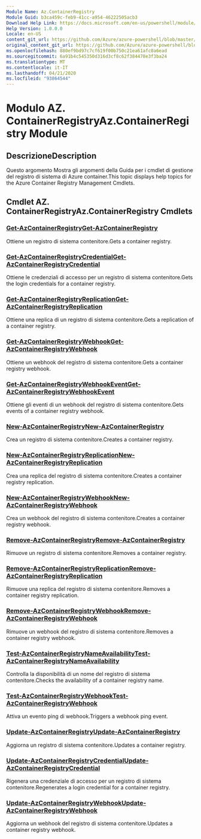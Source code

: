 ```yaml
---
Module Name: Az.ContainerRegistry
Module Guid: b3ca459c-feb9-41cc-a954-46222505acb3
Download Help Link: https://docs.microsoft.com/en-us/powershell/module/az.containerregistry
Help Version: 1.0.0.0
Locale: en-US
content_git_url: https://github.com/Azure/azure-powershell/blob/master/src/ContainerRegistry/ContainerRegistry/help/Az.ContainerRegistry.md
original_content_git_url: https://github.com/Azure/azure-powershell/blob/master/src/ContainerRegistry/ContainerRegistry/help/Az.ContainerRegistry.md
ms.openlocfilehash: 880ef9bd97c7cf619f00b750c21ea61afc0a6ead
ms.sourcegitcommit: 6a91b4c545350d316d3cf8c62f384478e3f3ba24
ms.translationtype: MT
ms.contentlocale: it-IT
ms.lasthandoff: 04/21/2020
ms.locfileid: "93864544"
---
```

# <span data-ttu-id="18632-101">Modulo AZ. ContainerRegistry</span><span class="sxs-lookup"><span data-stu-id="18632-101">Az.ContainerRegistry Module</span></span>
## <span data-ttu-id="18632-102">Descrizione</span><span class="sxs-lookup"><span data-stu-id="18632-102">Description</span></span>
<span data-ttu-id="18632-103">Questo argomento Mostra gli argomenti della Guida per i cmdlet di gestione del registro di sistema di Azure container.</span><span class="sxs-lookup"><span data-stu-id="18632-103">This topic displays help topics for the Azure Container Registry Management Cmdlets.</span></span>

## <span data-ttu-id="18632-104">Cmdlet AZ. ContainerRegistry</span><span class="sxs-lookup"><span data-stu-id="18632-104">Az.ContainerRegistry Cmdlets</span></span>
### [<span data-ttu-id="18632-105">Get-AzContainerRegistry</span><span class="sxs-lookup"><span data-stu-id="18632-105">Get-AzContainerRegistry</span></span>](Get-AzContainerRegistry.md)
<span data-ttu-id="18632-106">Ottiene un registro di sistema contenitore.</span><span class="sxs-lookup"><span data-stu-id="18632-106">Gets a container registry.</span></span>

### [<span data-ttu-id="18632-107">Get-AzContainerRegistryCredential</span><span class="sxs-lookup"><span data-stu-id="18632-107">Get-AzContainerRegistryCredential</span></span>](Get-AzContainerRegistryCredential.md)
<span data-ttu-id="18632-108">Ottiene le credenziali di accesso per un registro di sistema contenitore.</span><span class="sxs-lookup"><span data-stu-id="18632-108">Gets the login credentials for a container registry.</span></span>

### [<span data-ttu-id="18632-109">Get-AzContainerRegistryReplication</span><span class="sxs-lookup"><span data-stu-id="18632-109">Get-AzContainerRegistryReplication</span></span>](Get-AzContainerRegistryReplication.md)
<span data-ttu-id="18632-110">Ottiene una replica di un registro di sistema contenitore.</span><span class="sxs-lookup"><span data-stu-id="18632-110">Gets a replication of a container registry.</span></span>

### [<span data-ttu-id="18632-111">Get-AzContainerRegistryWebhook</span><span class="sxs-lookup"><span data-stu-id="18632-111">Get-AzContainerRegistryWebhook</span></span>](Get-AzContainerRegistryWebhook.md)
<span data-ttu-id="18632-112">Ottiene un webhook del registro di sistema contenitore.</span><span class="sxs-lookup"><span data-stu-id="18632-112">Gets a container registry webhook.</span></span>

### [<span data-ttu-id="18632-113">Get-AzContainerRegistryWebhookEvent</span><span class="sxs-lookup"><span data-stu-id="18632-113">Get-AzContainerRegistryWebhookEvent</span></span>](Get-AzContainerRegistryWebhookEvent.md)
<span data-ttu-id="18632-114">Ottiene gli eventi di un webhook del registro di sistema contenitore.</span><span class="sxs-lookup"><span data-stu-id="18632-114">Gets events of a container registry webhook.</span></span>

### [<span data-ttu-id="18632-115">New-AzContainerRegistry</span><span class="sxs-lookup"><span data-stu-id="18632-115">New-AzContainerRegistry</span></span>](New-AzContainerRegistry.md)
<span data-ttu-id="18632-116">Crea un registro di sistema contenitore.</span><span class="sxs-lookup"><span data-stu-id="18632-116">Creates a container registry.</span></span>

### [<span data-ttu-id="18632-117">New-AzContainerRegistryReplication</span><span class="sxs-lookup"><span data-stu-id="18632-117">New-AzContainerRegistryReplication</span></span>](New-AzContainerRegistryReplication.md)
<span data-ttu-id="18632-118">Crea una replica del registro di sistema contenitore.</span><span class="sxs-lookup"><span data-stu-id="18632-118">Creates a container registry replication.</span></span>

### [<span data-ttu-id="18632-119">New-AzContainerRegistryWebhook</span><span class="sxs-lookup"><span data-stu-id="18632-119">New-AzContainerRegistryWebhook</span></span>](New-AzContainerRegistryWebhook.md)
<span data-ttu-id="18632-120">Crea un webhook del registro di sistema contenitore.</span><span class="sxs-lookup"><span data-stu-id="18632-120">Creates a container registry webhook.</span></span>

### [<span data-ttu-id="18632-121">Remove-AzContainerRegistry</span><span class="sxs-lookup"><span data-stu-id="18632-121">Remove-AzContainerRegistry</span></span>](Remove-AzContainerRegistry.md)
<span data-ttu-id="18632-122">Rimuove un registro di sistema contenitore.</span><span class="sxs-lookup"><span data-stu-id="18632-122">Removes a container registry.</span></span>

### [<span data-ttu-id="18632-123">Remove-AzContainerRegistryReplication</span><span class="sxs-lookup"><span data-stu-id="18632-123">Remove-AzContainerRegistryReplication</span></span>](Remove-AzContainerRegistryReplication.md)
<span data-ttu-id="18632-124">Rimuove una replica del registro di sistema contenitore.</span><span class="sxs-lookup"><span data-stu-id="18632-124">Removes a container registry replication.</span></span>

### [<span data-ttu-id="18632-125">Remove-AzContainerRegistryWebhook</span><span class="sxs-lookup"><span data-stu-id="18632-125">Remove-AzContainerRegistryWebhook</span></span>](Remove-AzContainerRegistryWebhook.md)
<span data-ttu-id="18632-126">Rimuove un webhook del registro di sistema contenitore.</span><span class="sxs-lookup"><span data-stu-id="18632-126">Removes a container registry webhook.</span></span>

### [<span data-ttu-id="18632-127">Test-AzContainerRegistryNameAvailability</span><span class="sxs-lookup"><span data-stu-id="18632-127">Test-AzContainerRegistryNameAvailability</span></span>](Test-AzContainerRegistryNameAvailability.md)
<span data-ttu-id="18632-128">Controlla la disponibilità di un nome del registro di sistema contenitore.</span><span class="sxs-lookup"><span data-stu-id="18632-128">Checks the availability of a container registry name.</span></span>

### [<span data-ttu-id="18632-129">Test-AzContainerRegistryWebhook</span><span class="sxs-lookup"><span data-stu-id="18632-129">Test-AzContainerRegistryWebhook</span></span>](Test-AzContainerRegistryWebhook.md)
<span data-ttu-id="18632-130">Attiva un evento ping di webhook.</span><span class="sxs-lookup"><span data-stu-id="18632-130">Triggers a webhook ping event.</span></span>

### [<span data-ttu-id="18632-131">Update-AzContainerRegistry</span><span class="sxs-lookup"><span data-stu-id="18632-131">Update-AzContainerRegistry</span></span>](Update-AzContainerRegistry.md)
<span data-ttu-id="18632-132">Aggiorna un registro di sistema contenitore.</span><span class="sxs-lookup"><span data-stu-id="18632-132">Updates a container registry.</span></span>

### [<span data-ttu-id="18632-133">Update-AzContainerRegistryCredential</span><span class="sxs-lookup"><span data-stu-id="18632-133">Update-AzContainerRegistryCredential</span></span>](Update-AzContainerRegistryCredential.md)
<span data-ttu-id="18632-134">Rigenera una credenziale di accesso per un registro di sistema contenitore.</span><span class="sxs-lookup"><span data-stu-id="18632-134">Regenerates a login credential for a container registry.</span></span>

### [<span data-ttu-id="18632-135">Update-AzContainerRegistryWebhook</span><span class="sxs-lookup"><span data-stu-id="18632-135">Update-AzContainerRegistryWebhook</span></span>](Update-AzContainerRegistryWebhook.md)
<span data-ttu-id="18632-136">Aggiorna un webhook del registro di sistema contenitore.</span><span class="sxs-lookup"><span data-stu-id="18632-136">Updates a container registry webhook.</span></span>

